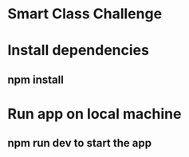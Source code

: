 # Smart Class Challenge

# Install dependencies
## npm install

# Run app on local machine
## npm run dev to start the app